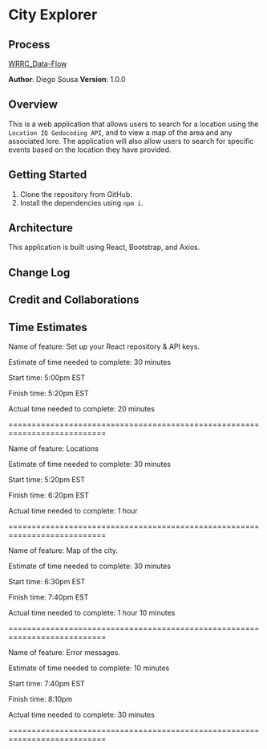 # City Explorer

## Process

[WRRC_Data-Flow](https://docs.google.com/drawings/d/1gzTUUo79MUM_dd6EOgMl-eZMRNkdhX0ILjR8G3tNzvQ/edit)

**Author**: Diego Sousa
**Version**: 1.0.0 

## Overview

This is a web application that allows users to search for a location using the ``Location IQ Gedocoding API``, and to view a map of the area and any associated lore. The application will also allow users to search for specific events based on the location they have provided.

## Getting Started

1. Clone the repository from GitHub.
2. Install the dependencies using ``npm i``.


## Architecture

This application is built using React, Bootstrap, and Axios.

## Change Log
<!-- Use this area to document the iterative changes made to your application as each feature is successfully implemented. Use time stamps. Here's an example:

01-01-2001 4:59pm - Application now has a fully-functional express server, with a GET route for the location resource. -->

## Credit and Collaborations
<!-- Give credit (and a link) to other people or resources that helped you build this application. -->

## Time Estimates

Name of feature:  Set up your React repository & API keys.

Estimate of time needed to complete: 30 minutes

Start time: 5:00pm EST

Finish time: 5:20pm EST

Actual time needed to complete: 20 minutes

===========================================================================

Name of feature:  Locations

Estimate of time needed to complete: 30 minutes

Start time: 5:20pm EST

Finish time: 6:20pm EST

Actual time needed to complete: 1 hour

===========================================================================

Name of feature:  Map of the city.

Estimate of time needed to complete: 30 minutes

Start time: 6:30pm EST

Finish time: 7:40pm EST

Actual time needed to complete: 1 hour 10 minutes

===========================================================================

Name of feature:  Error messages.

Estimate of time needed to complete: 10 minutes

Start time: 7:40pm EST

Finish time: 8:10pm

Actual time needed to complete: 30 minutes

===========================================================================